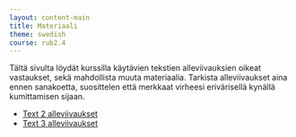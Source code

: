 ```yaml
---
layout: content-main
title: Materiaali
theme: swedish
course: rub2.4
---
```


Tältä sivulta löydät kurssilla käytävien tekstien alleviivauksien oikeat vastaukset,
sekä mahdollista muuta materiaalia. Tarkista alleviivaukset aina ennen sanakoetta,
suosittelen että merkkaat virheesi erivärisellä kynällä kumittamisen sijaan.

- [Text 2 alleviivaukset](/media/rub2/text_2_alleviivaukset_oikeat.pdf)
- [Text 3 alleviivaukset](/media/rub2/text_3_alleviivaukset.pdf)
